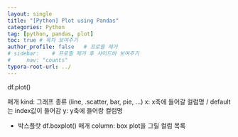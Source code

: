 ```yaml
---
layout: single
title: "[Python] Plot using Pandas"
categories: Python
tag: [python, pandas, plot]
toc: true # 목차 보여주기
author_profile: false   # 프로필 제거
# sidebar:    # 프로필 제거 후 사이드바 보여주기
#     nav: "counts"
typora-root-url: ../
---
```


df.plot()

매개
kind: 그래프 종류 (line, .scatter, bar, pie, …)
x: x축에 들어갈 컬럼명 / default는 index값이 들어감
y: y축에 들어랑 컬럼명


* 박스플랏
df.boxplot()
매개
column: box plot을 그릴 컬럼 목록
